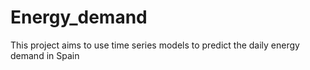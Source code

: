 # Energy_demand
This project aims to use time series models to predict the daily energy demand in Spain 
